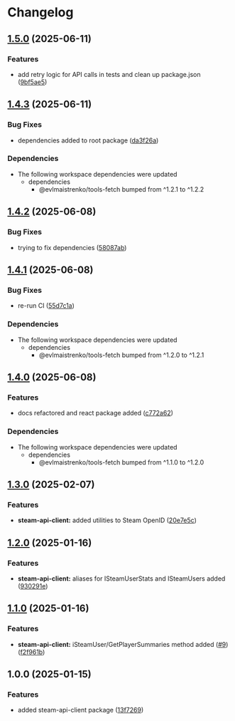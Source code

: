 # Changelog

## [1.5.0](https://github.com/evlmaistrenko/js-tools/compare/tools-steam-api-client-v1.4.3...tools-steam-api-client-v1.5.0) (2025-06-11)


### Features

* add retry logic for API calls in tests and clean up package.json ([9bf5ae5](https://github.com/evlmaistrenko/js-tools/commit/9bf5ae555eee80b9ba70560e4da861282dae4eab))

## [1.4.3](https://github.com/evlmaistrenko/js-tools/compare/tools-steam-api-client-v1.4.2...tools-steam-api-client-v1.4.3) (2025-06-11)


### Bug Fixes

* dependencies added to root package ([da3f26a](https://github.com/evlmaistrenko/js-tools/commit/da3f26a55170ff529f0d97d428a6cdc3a89e6096))


### Dependencies

* The following workspace dependencies were updated
  * dependencies
    * @evlmaistrenko/tools-fetch bumped from ^1.2.1 to ^1.2.2

## [1.4.2](https://github.com/evlmaistrenko/js-tools/compare/tools-steam-api-client-v1.4.1...tools-steam-api-client-v1.4.2) (2025-06-08)


### Bug Fixes

* trying to fix dependencies ([58087ab](https://github.com/evlmaistrenko/js-tools/commit/58087ab4e9890eeb8ea2cd92af9d3b7bf8c6d919))

## [1.4.1](https://github.com/evlmaistrenko/js-tools/compare/tools-steam-api-client-v1.4.0...tools-steam-api-client-v1.4.1) (2025-06-08)


### Bug Fixes

* re-run CI ([55d7c1a](https://github.com/evlmaistrenko/js-tools/commit/55d7c1af43b7ecc95e2a85994a90743115f1f705))


### Dependencies

* The following workspace dependencies were updated
  * dependencies
    * @evlmaistrenko/tools-fetch bumped from ^1.2.0 to ^1.2.1

## [1.4.0](https://github.com/evlmaistrenko/js-tools/compare/tools-steam-api-client-v1.3.0...tools-steam-api-client-v1.4.0) (2025-06-08)


### Features

* docs refactored and react package added ([c772a62](https://github.com/evlmaistrenko/js-tools/commit/c772a620d891e125d2292e0c2a54eea202ccacb8))


### Dependencies

* The following workspace dependencies were updated
  * dependencies
    * @evlmaistrenko/tools-fetch bumped from ^1.1.0 to ^1.2.0

## [1.3.0](https://github.com/evlmaistrenko/js-tools/compare/tools-steam-api-client-v1.2.0...tools-steam-api-client-v1.3.0) (2025-02-07)


### Features

* **steam-api-client:** added utilities to Steam OpenID ([20e7e5c](https://github.com/evlmaistrenko/js-tools/commit/20e7e5cd00e8328a78f31d88f6fd479cb228fb59))

## [1.2.0](https://github.com/evlmaistrenko/js-tools/compare/tools-steam-api-client-v1.1.0...tools-steam-api-client-v1.2.0) (2025-01-16)


### Features

* **steam-api-client:** aliases for ISteamUserStats and ISteamUsers added ([930291e](https://github.com/evlmaistrenko/js-tools/commit/930291ef64c845cc5ae18d15b5452950345bfb52))

## [1.1.0](https://github.com/evlmaistrenko/js-tools/compare/tools-steam-api-client-v1.0.0...tools-steam-api-client-v1.1.0) (2025-01-16)


### Features

* **steam-api-client:** iSteamUser/GetPlayerSummaries method added ([#9](https://github.com/evlmaistrenko/js-tools/issues/9)) ([f2f961b](https://github.com/evlmaistrenko/js-tools/commit/f2f961b72114d965c1066210f606e71c987d8d07))

## 1.0.0 (2025-01-15)


### Features

* added steam-api-client package ([13f7269](https://github.com/evlmaistrenko/js-tools/commit/13f7269380b31f0078655d44740406805ad305b0))
